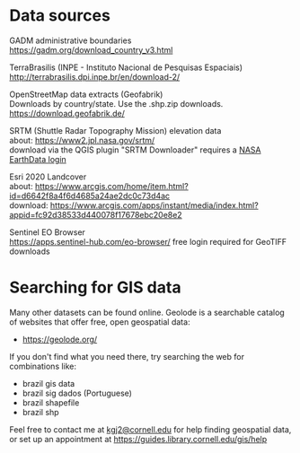 Data sources
============

GADM administrative boundaries \
<https://gadm.org/download_country_v3.html>

TerraBrasilis (INPE - Instituto Nacional de Pesquisas Espaciais) \
<http://terrabrasilis.dpi.inpe.br/en/download-2/>

OpenStreetMap data extracts (Geofabrik) \
Downloads by country/state.  Use the .shp.zip downloads. \
<https://download.geofabrik.de/>

SRTM (Shuttle Radar Topography Mission) elevation data \
about: https://www2.jpl.nasa.gov/srtm/ \
download via the QGIS plugin "SRTM Downloader" requires a [NASA EarthData login](https://urs.earthdata.nasa.gov/users/new)

Esri 2020 Landcover \
about: https://www.arcgis.com/home/item.html?id=d6642f8a4f6d4685a24ae2dc0c73d4ac \
download: https://www.arcgis.com/apps/instant/media/index.html?appid=fc92d38533d440078f17678ebc20e8e2

Sentinel EO Browser \
https://apps.sentinel-hub.com/eo-browser/
free login required for GeoTIFF downloads



Searching for GIS data
======================

Many other datasets can be found online.  Geolode is a searchable catalog of websites that offer free, open geospatial data:
* <https://geolode.org/>

If you don't find what you need there, try searching the web for combinations like:
* brazil gis data
* brazil sig dados (Portuguese)
* brazil shapefile
* brazil shp

Feel free to contact me at kgj2@cornell.edu for help finding geospatial data, or set up an appointment at <https://guides.library.cornell.edu/gis/help>
